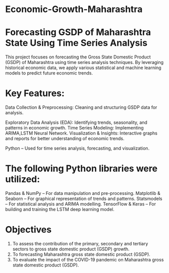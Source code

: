 # Economic-Growth-Maharashtra
# Forecasting GSDP of Maharashtra State Using Time Series Analysis
This project focuses on forecasting the Gross State Domestic Product (GSDP) of Maharashtra using time series analysis techniques. By leveraging historical economic data, we apply various statistical and machine learning models to predict future economic trends.
# Key Features:
Data Collection & Preprocessing: Cleaning and structuring GSDP data for analysis.

 Exploratory Data Analysis (EDA): Identifying trends, seasonality, and patterns in economic growth.
Time Series Modeling: Implementing ARIMA,LSTM Neural Network.
Visualization & Insights: Interactive graphs and reports for better understanding of economic trends.

Python – Used for time series analysis, forecasting, and visualization. 
# The following Python libraries were utilized:
Pandas & NumPy – For data manipulation and pre-processing.
Matplotlib & Seaborn – For graphical representation of trends and patterns.
Statsmodels – For statistical analysis and ARIMA modelling.
TensorFlow & Keras – For building and training the LSTM deep learning model.

# Objectives
1.	To assess the contribution of the primary, secondary and tertiary sectors to gross state domestic product (GSDP) growth.
2.	To forecasting Maharashtra gross state domestic product (GSDP). 
3.	To evaluate the impact of the COVID-19 pandemic on Maharashtra gross state domestic product (GSDP).
